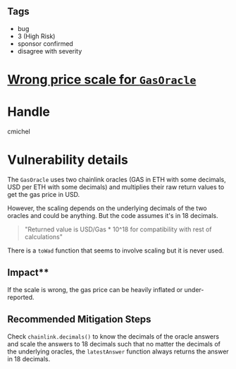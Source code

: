 ## Tags

- bug
- 3 (High Risk)
- sponsor confirmed
- disagree with severity

# [Wrong price scale for `GasOracle`](https://github.com/code-423n4/2021-06-tracer-findings/issues/93) 

# Handle

cmichel


# Vulnerability details

The `GasOracle` uses two chainlink oracles (GAS in ETH with some decimals, USD per ETH with some decimals) and multiplies their raw return values to get the gas price in USD.

However, the scaling depends on the underlying decimals of the two oracles and could be anything.
But the code assumes it's in 18 decimals.

> "Returned value is USD/Gas * 10^18 for compatibility with rest of calculations"

There is a `toWad` function that seems to involve scaling but it is never used.

## Impact**
If the scale is wrong, the gas price can be heavily inflated or under-reported. 

## Recommended Mitigation Steps
Check `chainlink.decimals()` to know the decimals of the oracle answers and scale the answers to 18 decimals such that no matter the decimals of the underlying oracles, the `latestAnswer` function always returns the answer in 18 decimals.

